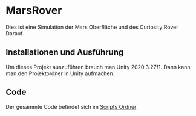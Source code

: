 # MarsRover
Dies ist eine Simulation der Mars Oberfläche und des Curiosity Rover Darauf.

## Installationen und Ausführung
Um dieses Projekt auszuführen brauch man Unity 2020.3.27f1. Dann kann man den Projektordner in Unity aufmachen.

## Code
Der gesammte Code befindet sich im [Scripts Ordner](Assets/Scripts)
